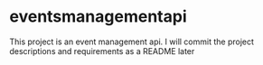 # eventsmanagementapi
This project is an event management api. I will commit the project descriptions and requirements as a README later 
